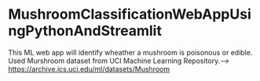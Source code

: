 # MushroomClassificationWebAppUsingPythonAndStreamlit
This ML web app will identify wheather a mushroom is poisonous or edible. 
Used Murshroom dataset from UCI Machine Learning Repository.--> https://archive.ics.uci.edu/ml/datasets/Mushroom
